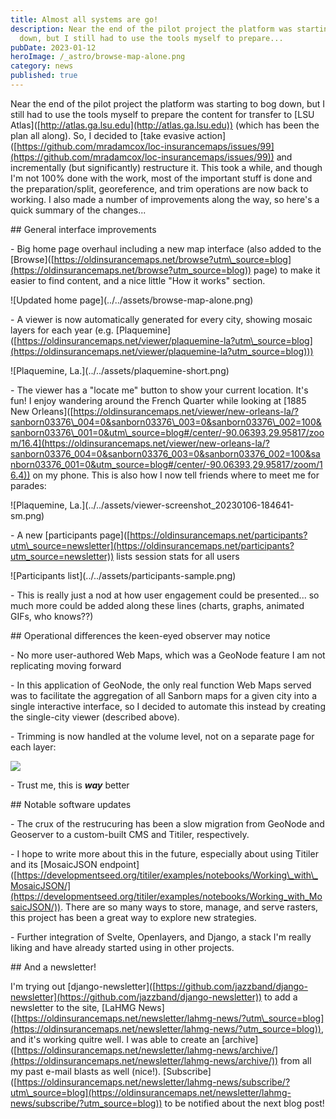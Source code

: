 ```yaml
---
title: Almost all systems are go!
description: Near the end of the pilot project the platform was starting to bog
  down, but I still had to use the tools myself to prepare...
pubDate: 2023-01-12
heroImage: /_astro/browse-map-alone.png
category: news
published: true
---
```

Near the end of the pilot project the platform was starting to bog down, but I still had to use the tools myself to prepare the content for transfer to \[LSU Atlas\]([http://atlas.ga.lsu.edu](http://atlas.ga.lsu.edu)) (which has been the plan all along). So, I decided to \[take evasive action\]([https://github.com/mradamcox/loc-insurancemaps/issues/99](https://github.com/mradamcox/loc-insurancemaps/issues/99)) and incrementally (but significantly) restructure it. This took a while, and though I'm not 100% done with the work, most of the important stuff is done and the preparation/split, georeference, and trim operations are now back to working. I also made a number of improvements along the way, so here's a quick summary of the changes...

\## General interface improvements

\- Big home page overhaul including a new map interface (also added to the \[Browse\]([https://oldinsurancemaps.net/browse?utm\_source=blog](https://oldinsurancemaps.net/browse?utm_source=blog)) page) to make it easier to find content, and a nice little "How it works" section.

!\[Updated home page\](../../assets/browse-map-alone.png)

\- A viewer is now automatically generated for every city, showing mosaic layers for each year (e.g. \[Plaquemine\]([https://oldinsurancemaps.net/viewer/plaquemine-la?utm\_source=blog](https://oldinsurancemaps.net/viewer/plaquemine-la?utm_source=blog)))

!\[Plaquemine, La.\](../../assets/plaquemine-short.png)

\- The viewer has a "locate me" button to show your current location. It's fun! I enjoy wandering around the French Quarter while looking at \[1885 New Orleans\]([https://oldinsurancemaps.net/viewer/new-orleans-la/?sanborn03376\_004=0&sanborn03376\_003=0&sanborn03376\_002=100&sanborn03376\_001=0&utm\_source=blog#/center/-90.06393,29.95817/zoom/16.4](https://oldinsurancemaps.net/viewer/new-orleans-la/?sanborn03376_004=0&sanborn03376_003=0&sanborn03376_002=100&sanborn03376_001=0&utm_source=blog#/center/-90.06393,29.95817/zoom/16.4)) on my phone. This is also how I now tell friends where to meet me for parades:

!\[Plaquemine, La.\](../../assets/viewer-screenshot\_20230106-184641-sm.png)

\- A new \[participants page\]([https://oldinsurancemaps.net/participants?utm\_source=newsletter](https://oldinsurancemaps.net/participants?utm_source=newsletter)) lists session stats for all users

!\[Participants list\](../../assets/participants-sample.png)

\- This is really just a nod at how user engagement could be presented... so much more could be added along these lines (charts, graphs, animated GIFs, who knows??)

\## Operational differences the keen-eyed observer may notice

\- No more user-authored Web Maps, which was a GeoNode feature I am not replicating moving forward

\- In this application of GeoNode, the only real function Web Maps served was to facilitate the aggregation of all Sanborn maps for a given city into a single interactive interface, so I decided to automate this instead by creating the single-city viewer (described above).

\- Trimming is now handled at the volume level, not on a separate page for each layer:

![](/_astro/multitrim-baton-rouge.png)

\- Trust me, this is **_way_** better

\## Notable software updates

\- The crux of the restrucuring has been a slow migration from GeoNode and Geoserver to a custom-built CMS and Titiler, respectively.

\- I hope to write more about this in the future, especially about using Titiler and its \[MosaicJSON endpoint\]([https://developmentseed.org/titiler/examples/notebooks/Working\_with\_MosaicJSON/](https://developmentseed.org/titiler/examples/notebooks/Working_with_MosaicJSON/)). There are so many ways to store, manage, and serve rasters, this project has been a great way to explore new strategies.

\- Further integration of Svelte, Openlayers, and Django, a stack I'm really liking and have already started using in other projects.

\## And a newsletter!

I'm trying out \[django-newsletter\]([https://github.com/jazzband/django-newsletter](https://github.com/jazzband/django-newsletter)) to add a newsletter to the site, \[LaHMG News\]([https://oldinsurancemaps.net/newsletter/lahmg-news/?utm\_source=blog](https://oldinsurancemaps.net/newsletter/lahmg-news/?utm_source=blog)), and it's working quitre well. I was able to create an \[archive\]([https://oldinsurancemaps.net/newsletter/lahmg-news/archive/](https://oldinsurancemaps.net/newsletter/lahmg-news/archive/)) from all my past e-mail blasts as well (nice!). \[Subscribe\]([https://oldinsurancemaps.net/newsletter/lahmg-news/subscribe/?utm\_source=blog](https://oldinsurancemaps.net/newsletter/lahmg-news/subscribe/?utm_source=blog)) to be notified about the next blog post!